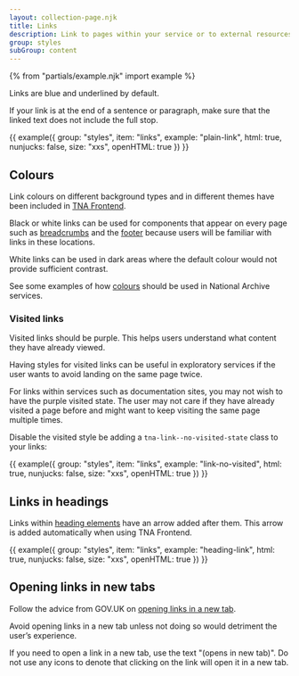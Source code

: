 ```yaml
---
layout: collection-page.njk
title: Links
description: Link to pages within your service or to external resources.
group: styles
subGroup: content
---
```


{% from "partials/example.njk" import example %}

Links are blue and underlined by default.

If your link is at the end of a sentence or paragraph, make sure that the linked text does not include the full stop.

{{ example({ group: "styles", item: "links", example: "plain-link", html: true, nunjucks: false, size: "xxs", openHTML: true }) }}

## Colours

Link colours on different background types and in different themes have been included in [TNA Frontend](https://github.com/nationalarchives/tna-frontend).

Black or white links can be used for components that appear on every page such as [breadcrumbs](../../components/breadcrumbs/) and the [footer](../../components/footer/) because users will be familiar with links in these locations.

White links can be used in dark areas where the default colour would not provide sufficient contrast.

See some examples of how [colours](../colours/) should be used in National Archive services.

### Visited links

Visited links should be purple. This helps users understand what content they have already viewed.

Having styles for visited links can be useful in exploratory services if the user wants to avoid landing on the same page twice.

For links within services such as documentation sites, you may not wish to have the purple visited state. The user may not care if they have already visited a page before and might want to keep visiting the same page multiple times.

Disable the visited style be adding a `tna-link--no-visited-state` class to your links:

{{ example({ group: "styles", item: "links", example: "link-no-visited", html: true, nunjucks: false, size: "xxs", openHTML: true }) }}

## Links in headings

Links within [heading elements](../typography/#headings) have an arrow added after them. This arrow is added automatically when using TNA Frontend.

{{ example({ group: "styles", item: "links", example: "heading-link", html: true, nunjucks: false, size: "xxs", openHTML: true }) }}

## Opening links in new tabs

Follow the advice from GOV.UK on [opening links in a new tab](https://design-system.service.gov.uk/styles/links/#opening-links-in-a-new-tab).

Avoid opening links in a new tab unless not doing so would detriment the user’s experience.

If you need to open a link in a new tab, use the text "(opens in new tab)". Do not use any icons to denote that clicking on the link will open it in a new tab.
